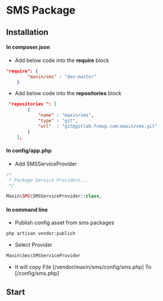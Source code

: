 # SMS Package

## Installation

#### In composer.json

* Add below code into the **require** block

```json
"require": {
        "maxin/sms" : "dev-master"
    }
```

* Add below code into the **repositories** block

```json
 "repositories ": [
        {
            "name" : "maxin/sms",
            "type" : "git",
            "url"  : "git@gitlab.fcmvp.com:maxin/sms.git"
        }
    ],
```

#### In config/app.php

* Add SMSServiceProvider

```php
/*
 * Package Service Providers...
 */

Maxin\SMS\SMSServiceProvider::class,

```

#### In command line 

* Publish config asset from sms packages

```bash
php artisan vendor:publish
```

* Select Provider

```bash
Maxin\Sms\SMSServiceProvider
```

* It will copy File [/vendor/maxin/sms/config/sms.php] To [/config/sms.php]

## Start



